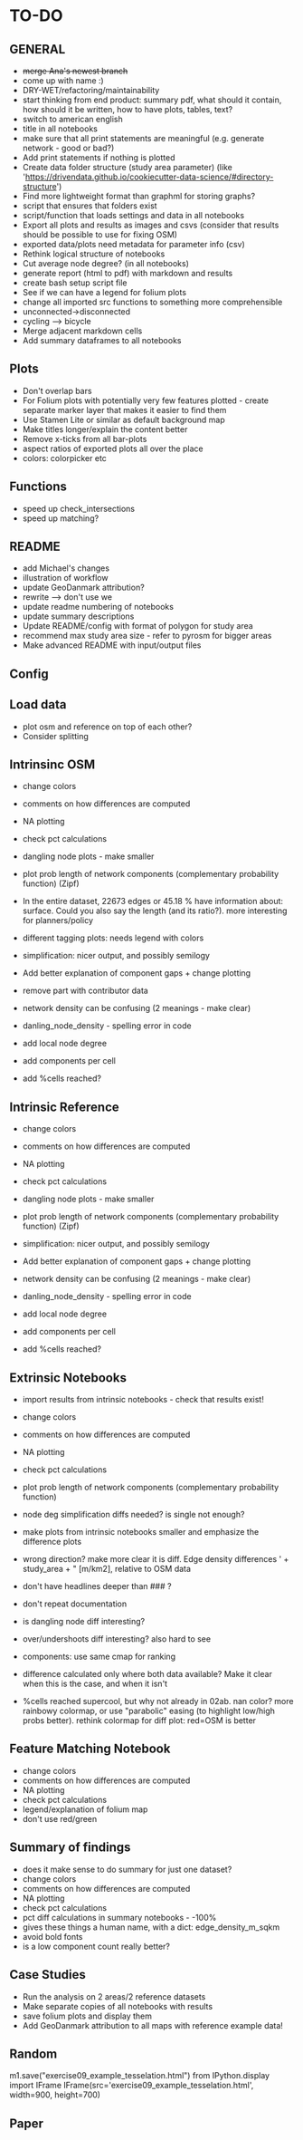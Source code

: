 # TO-DO

## GENERAL

- ~~merge Ana's newest branch~~
- come up with name :)
- DRY-WET/refactoring/maintainability
- start thinking from end product: summary pdf, what should it contain, how should it be written, how to have plots, tables, text?
- switch to american english
- title in all notebooks
- make sure that all print statements are meaningful (e.g. generate network - good or bad?)
- Add print statements if nothing is plotted
- Create data folder structure (study area parameter) (like 'https://drivendata.github.io/cookiecutter-data-science/#directory-structure')
- Find more lightweight format than graphml for storing graphs?
- script that ensures that folders exist
- script/function that loads settings and data in all notebooks
- Export all plots and results as images and csvs (consider that results should be possible to use for fixing OSM)
- exported data/plots need metadata for parameter info (csv)
- Rethink logical structure of notebooks
- Cut average node degree? (in all notebooks)
- generate report (html to pdf) with markdown and results
- create bash setup script file
- See if we can have a legend for folium plots
- change all imported src functions to something more comprehensible
- unconnected->disconnected
- cycling --> bicycle
- Merge adjacent markdown cells
- Add summary dataframes to all notebooks

## Plots

- Don't overlap bars
- For Folium plots with potentially very few features plotted - create separate marker layer that makes it easier to find them
- Use Stamen Lite or similar as default background map
- Make titles longer/explain the content better
- Remove x-ticks from all bar-plots
- aspect ratios of exported plots all over the place
- colors: colorpicker etc

## Functions

- speed up check_intersections
- speed up matching?

## README

- add Michael's changes
- illustration of workflow
- update GeoDanmark attribution?
- rewrite --> don't use we
- update readme numbering of notebooks
- update summary descriptions
- Update README/config with format of polygon for study area
- recommend max study area size - refer to pyrosm for bigger areas
- Make advanced README with input/output files

## Config

## Load data

- plot osm and reference on top of each other?
- Consider splitting

## Intrinsinc OSM

- change colors
- comments on how differences are computed
- NA plotting
- check pct calculations

- dangling node plots - make smaller
- plot prob length of network components (complementary probability function) (Zipf)
- In the entire dataset, 22673 edges or 45.18 % have information about: surface. Could you also say the length (and its ratio?). more interesting for planners/policy
- different tagging plots: needs legend with colors
- simplification: nicer output, and possibly semilogy
- Add better explanation of component gaps + change plotting
- remove part with contributor data
- network density can be confusing (2 meanings - make clear)
- danling_node_density - spelling error in code
- add local node degree
- add components per cell
- add %cells reached?

## Intrinsic Reference

- change colors
- comments on how differences are computed
- NA plotting
- check pct calculations

- dangling node plots - make smaller
- plot prob length of network components (complementary probability function) (Zipf)
- simplification: nicer output, and possibly semilogy
- Add better explanation of component gaps + change plotting
- network density can be confusing (2 meanings - make clear)
- danling_node_density - spelling error in code
- add local node degree
- add components per cell
- add %cells reached?

## Extrinsic Notebooks

- import results from intrinsic notebooks - check that results exist!
- change colors
- comments on how differences are computed
- NA plotting
- check pct calculations

- plot prob length of network components (complementary probability function)

- node deg simplification diffs needed? is single not enough?
- make plots from intrinsic notebooks smaller and emphasize the difference plots
- wrong direction? make more clear it is diff. Edge density differences ' + study_area + " [m/km2], relative to OSM data
- don't have headlines deeper than ### ?
- don't repeat documentation
- is dangling node diff interesting?
- over/undershoots diff interesting? also hard to see
- components: use same cmap for ranking
- difference calculated only where both data available? Make it clear when this is the case, and when it isn't
- %cells reached supercool, but why not already in 02ab. nan color? more rainbowy colormap, or use "parabolic" easing (to highlight low/high probs better). rethink colormap for diff plot: red=OSM is better

## Feature Matching Notebook

- change colors
- comments on how differences are computed
- NA plotting
- check pct calculations
- legend/explanation of folium map
- don't use red/green

## Summary of findings

- does it make sense to do summary for just one dataset?
- change colors
- comments on how differences are computed
- NA plotting
- check pct calculations
- pct diff calculations in summary notebooks - -100%
- gives these things a human name, with a dict: edge_density_m_sqkm
- avoid bold fonts
- is a low component count really better?

## Case Studies

- Run the analysis on 2 areas/2 reference datasets
- Make separate copies of all notebooks with results
- save folium plots and display them
- Add GeoDanmark attribution to all maps with reference example data!

## Random

m1.save("exercise09_example_tesselation.html")
from IPython.display import IFrame
IFrame(src='exercise09_example_tesselation.html', width=900, height=700)

## Paper
